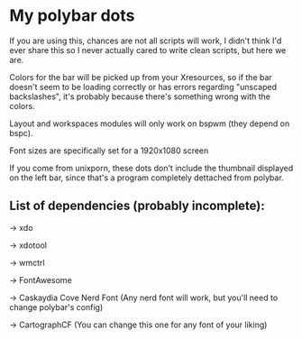 # My polybar dots

If you are using this, chances are not all scripts will work, I didn't think I'd ever share this so I never actually cared to write clean scripts, but here we are.

Colors for the bar will be picked up from your Xresources, so if the bar doesn't seem to be loading correctly or has errors regarding "unscaped backslashes", it's probably because there's something wrong with the colors.

Layout and workspaces modules will only work on bspwm (they depend on bspc).

Font sizes are specifically set for a 1920x1080 screen

If you come from unixporn, these dots don't include the thumbnail displayed on the left bar, since that's a program completely dettached from polybar.

## List of dependencies (probably incomplete):
-> xdo

-> xdotool

-> wmctrl

-> FontAwesome

-> Caskaydia Cove Nerd Font (Any nerd font will work, but you'll need to change polybar's config)

-> CartographCF (You can change this one for any font of your liking)
